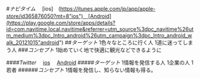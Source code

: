 #_ナビタイム_ 　[ios]　(https://itunes.apple.com/jp/app/apple-store/id365876050?mt=8"ios")　[Android](https://play.google.com/store/apps/details?id=com.navitime.local.navitime&referrer=utm_source%3dpc_navitime%26utm_medium%3dpc_Intro_android%26utm_campaign%3dpc_Intro_android_walk_20121015"android")
##_ターゲット_
1色々なところに行く人
1道に迷ってしまう人
###_コンセプト_
1始めていく地で快適に観光などできるように

####_Twitter_ 　[ios](https://itunes.apple.com/jp/app/twitter/id333903271?mt=8"ios") 　[Android](https://play.google.com/store/apps/details?id=com.twitter.android"android")
#####_ターゲット_
1情報を発信する人
1企業の人
1若者
######_コンセプト_
1情報を発信し、知らない情報も得る。
